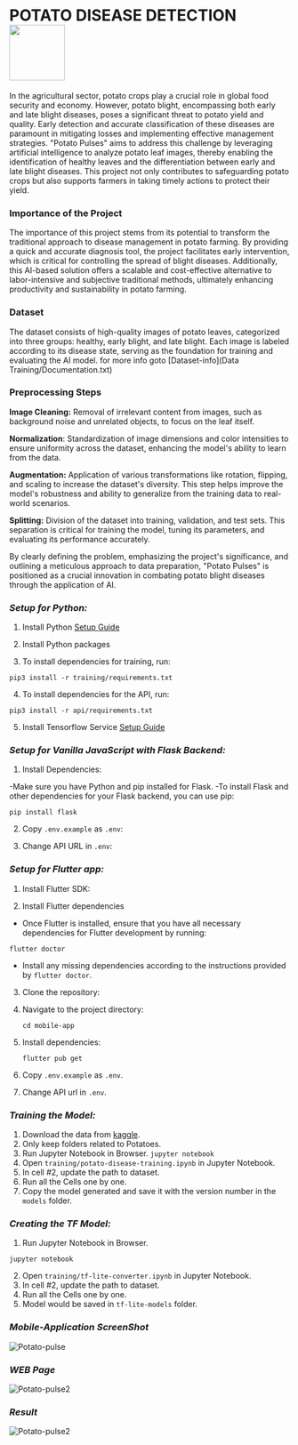 # POTATO DISEASE DETECTION <img src="giphy.gif" width="100" height="100">


In the agricultural sector, potato crops play a crucial role in global food security and economy. However, potato blight, encompassing both early and late blight diseases, poses a significant threat to potato yield and quality. Early detection and accurate classification of these diseases are paramount in mitigating losses and implementing effective management strategies. "Potato Pulses" aims to address this challenge by leveraging artificial intelligence to analyze potato leaf images, thereby enabling the identification of healthy leaves and the differentiation between early and late blight diseases. This project not only contributes to safeguarding potato crops but also supports farmers in taking timely actions to protect their yield.

### **Importance of the Project**
The importance of this project stems from its potential to transform the traditional approach to disease management in potato farming. By providing a quick and accurate diagnosis tool, the project facilitates early intervention, which is critical for controlling the spread of blight diseases. Additionally, this AI-based solution offers a scalable and cost-effective alternative to labor-intensive and subjective traditional methods, ultimately enhancing productivity and sustainability in potato farming.

### **Dataset**
The dataset consists of high-quality images of potato leaves, categorized into three groups: healthy, early blight, and late blight. Each image is labeled according to its disease state, serving as the foundation for training and evaluating the AI model.
for more info goto [Dataset-info](Data Training/Documentation.txt)

### **Preprocessing Steps**
**Image Cleaning:** Removal of irrelevant content from images, such as background noise and unrelated objects, to focus on the leaf itself.

**Normalization**: Standardization of image dimensions and color intensities to ensure uniformity across the dataset, enhancing the model's ability to learn from the data.

**Augmentation:** Application of various transformations like rotation, flipping, and scaling to increase the dataset's diversity. This step helps improve the model's robustness and ability to generalize from the training data to real-world scenarios.

**Splitting:** Division of the dataset into training, validation, and test sets. This separation is critical for training the model, tuning its parameters, and evaluating its performance accurately.

By clearly defining the problem, emphasizing the project's significance, and outlining a meticulous approach to data preparation, "Potato Pulses" is positioned as a crucial innovation in combating potato blight diseases through the application of AI.

### ***Setup for Python:***

1. Install Python [Setup Guide](https://wiki.python.org/moin/BeginnersGuide)

2. Install Python packages

3. To install dependencies for training, run:

```
pip3 install -r training/requirements.txt
```
4. To install dependencies for the API, run:
```
pip3 install -r api/requirements.txt
```
5. Install Tensorflow Service [Setup Guide](https://www.tensorflow.org/tfx/serving/setup)


### ***Setup for Vanilla JavaScript with Flask Backend:*** 


1. Install Dependencies:

-Make sure you have Python and pip installed for Flask.
-To install Flask and other dependencies for your Flask backend, you can use pip:
```
pip install flask
```
2. Copy `.env.example` as `.env`:

3. Change API URL in `.env`:

### ***Setup for Flutter app:***
1. Install Flutter SDK:

2. Install Flutter dependencies
  - Once Flutter is installed, ensure that you have all necessary dependencies for Flutter development by running:
   ```
   flutter doctor
   ```
  - Install any missing dependencies according to the instructions provided by `flutter doctor`.
3. Clone the repository:
   
4. Navigate to the project directory:
   ```
   cd mobile-app
   ```
5. Install dependencies:
   ```
   flutter pub get
   ```
6. Copy `.env.example` as `.env`.

7. Change API url in `.env`.

### ***Training the Model:***
1. Download the data from [kaggle](https://www.kaggle.com/datasets/arjuntejaswi/plant-village).
2. Only keep folders related to Potatoes.
3. Run Jupyter Notebook in Browser.
`jupyter notebook`
4. Open `training/potato-disease-training.ipynb` in Jupyter Notebook.
5. In cell #2, update the path to dataset.
6. Run all the Cells one by one.
7. Copy the model generated and save it with the version number in the `models` folder.



### ***Creating the TF Model:***
1. Run Jupyter Notebook in Browser.
```
jupyter notebook
```
2. Open `training/tf-lite-converter.ipynb` in Jupyter Notebook.
3. In cell #2, update the path to dataset.
4. Run all the Cells one by one.
5. Model would be saved in `tf-lite-models` folder.


### ***Mobile-Application ScreenShot***

![Potato-pulse](potato-pulse-mob-app-s.s.jpeg)

### *WEB Page*
![Potato-pulse2](Webapp.png)

### ***Result***
![Potato-pulse2](Webpage2.png)
